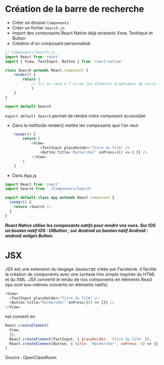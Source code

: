 ﻿# Création de la barre de recherche

- Créer un dossier `Components`
- Créer un fichier `Search.js`
- Import des composants React Native déjà existants View, TextInput et Button
- Création d'un composant personnalisé

```javascript
// Components/Search.js
import React from 'react'
import { View, TextInput, Button } from 'react-native'
```

```javascript
class Search extends React.Component {
    render() {
        return (
            // Ici on rend à l'écran les éléments graphiques de notre component custom Search
            )
    }
}

export default Search
```

`export default Search` permet de rendre notre composant accessible

- Dans la méthode render() mettre les composants que l'on veut

```javascript
    render() {
        return (
            <View>
                <TextInput placeholder='Titre du film' />
                <Button title='Rechercher' onPress={() => { }} />
            </View>
        )
    }
```

- Dans App.js

```javascript
import React from 'react'
import Search from './Components/Search'

export default class App extends React.Component {
  render() {
    return <Search />
  }
}
```

**_React Native utilise les composants natifs pour rendre vos vues. Sur IOS un bouton natif iOS : UIButton ; sur Android un bouton natif Android : android.widget.Button._**

# JSX

JSX est une extension du langage Javascript créée par Facebook. Il facilite la création de components avec une syntaxe très simple inspirée du HTML et du XML. JSX convertit le rendu de nos components en éléments React (qui sont eux-mêmes convertis en éléments natifs).

```javascript
<View>
  <TextInput placeholder="Titre du film" />
  <Button title="Rechercher" onPress={() => {}} />
</View>
```

est converti en

```javascript
React.createElement(
  View,
  {},
  React.createElement(TextInput, { placeholder: 'Titre du film' }),
  React.createElement(Button, { title: 'Rechercher', onPress: () => {} })
)
```

Source : OpenClassRoom
